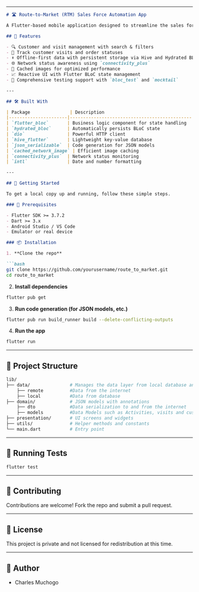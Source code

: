 
---

````markdown
# 🛣️ Route-to-Market (RTM) Sales Force Automation App

A Flutter-based mobile application designed to streamline the sales force automation process for Route-to-Market operations. The app enables sales teams to effectively manage their customer visits, track orders, and enhance on-the-ground decision-making.

## 📱 Features

- 🔍 Customer and visit management with search & filters
- 📅 Track customer visits and order statuses
- ⬆️ Offline-first data with persistent storage via Hive and Hydrated BLoC
- 🌐 Network status awareness using `connectivity_plus`
- 📸 Cached images for optimized performance
- 📈 Reactive UI with Flutter BLoC state management
- 🧪 Comprehensive testing support with `bloc_test` and `mocktail`

---

## 🛠️ Built With

| Package               | Description                                  |
|----------------------|----------------------------------------------|
| `flutter_bloc`       | Business logic component for state handling  |
| `hydrated_bloc`      | Automatically persists BLoC state            |
| `dio`                | Powerful HTTP client                         |
| `hive_flutter`       | Lightweight key-value database                |
| `json_serializable`  | Code generation for JSON models              |
| `cached_network_image` | Efficient image caching                    |
| `connectivity_plus`  | Network status monitoring                    |
| `intl`               | Date and number formatting                   |

---

## 🚀 Getting Started

To get a local copy up and running, follow these simple steps.

### 🔧 Prerequisites

- Flutter SDK >= 3.7.2
- Dart >= 3.x
- Android Studio / VS Code
- Emulator or real device

### 📦 Installation

1. **Clone the repo**

```bash
git clone https://github.com/yourusername/route_to_market.git
cd route_to_market
````

2. **Install dependencies**

```bash
flutter pub get
```

3. **Run code generation (for JSON models, etc.)**

```bash
flutter pub run build_runner build --delete-conflicting-outputs
```

4. **Run the app**

```bash
flutter run
```

---

## 📂 Project Structure

```bash
lib/
├── data/               # Manages the data layer from local database and remote repository
    ├── remote          #Data from the internet
    ├── local           #Data from database
├── domain/             # JSON models with annotations
    ├── dto             #Data serialization to and from the internet
    ├── models          #Data Models such as Activities, visits and customers
├── presentation/       # UI screens and widgets           
├── utils/              # Helper methods and constants
└── main.dart           # Entry point
```

---

## 🧪 Running Tests

```bash
flutter test
```

---

## 🤝 Contributing

Contributions are welcome! Fork the repo and submit a pull request.

---

## 📄 License

This project is private and not licensed for redistribution at this time.

---

## 👤 Author

* Charles Muchogo

